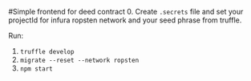 #Simple frontend for deed contract
0. Create `.secrets` file and set your projectId for infura ropsten network and your seed phrase from truffle.

Run:
1. `truffle develop`
2. `migrate --reset --network ropsten`
3. `npm start`
